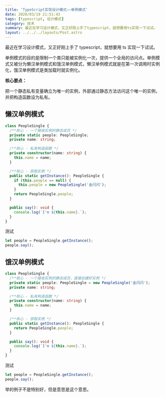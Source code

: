 ```yaml
---
title: 'TypeScript实现设计模式——单例模式'
date: 2020/03/19 21:51:43
tags: [typescript, 设计模式]
category: 技术
summary: 最近在学习设计模式，又正好刚上手了typescript，就想要用ts实现一下试试。
layout: ../../../layouts/Post.astro
---
```


最近在学习设计模式，又正好刚上手了 typescript，就想要用 ts 实现一下试试。

单例模式的目的是限制一个类只能被实例化一次，提供一个全局的访问点。单例模式又被分为懒汉单例模式和饿汉单例模式，懒汉单例模式就是在第一次调用时实例化，饿汉单例模式是类加载时就实例化。

**核心要点：**

把一个静态私有变量确立为唯一的实例，外部通过静态方法访问这个唯一的实例，并把构造函数设为私有。

## 懒汉单例模式

```typescript
class PeopleSingle {
  /**核心 - 一个接收实例的静态成员 */
  private static people: PeopleSingle;
  private name: string;

  /**核心 - 私有构造函数 */
  private constructor(name: string) {
    this.name = name;
  }

  /**核心 - 获取实例 */
  public static getInstance(): PeopleSingle {
    if (this.people == null) {
      this.people = new PeopleSingle('金闪闪');
    }
    return PeopleSingle.people;
  }

  public say(): void {
    console.log(`I'm ${this.name}.`);
  }
}
```

测试

```typescript
let people = PeopleSingle.getInstance();
people.say();
```

## 饿汉单例模式

```typescript
class PeopleSingle {
  /**核心 - 一个接收实例的静态成员，直接创建好实例 */
  private static people: PeopleSingle = new PeopleSingle('金闪闪');
  private name: string;

  /**核心 - 私有构造函数 */
  private constructor(name: string) {
    this.name = name;
  }

  /**核心 - 获取实例 */
  public static getInstance(): PeopleSingle {
    return PeopleSingle.people;
  }

  public say(): void {
    console.log(`I'm ${this.name}.`);
  }
}
```

测试

```typescript
let people = PeopleSingle.getInstance();
people.say();
```

举的例子不是特别好，但是意思是这个意思。
